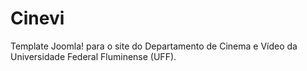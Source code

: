 # Cinevi

Template Joomla! para o site do Departamento de Cinema e Vídeo da Universidade Federal Fluminense (UFF).
